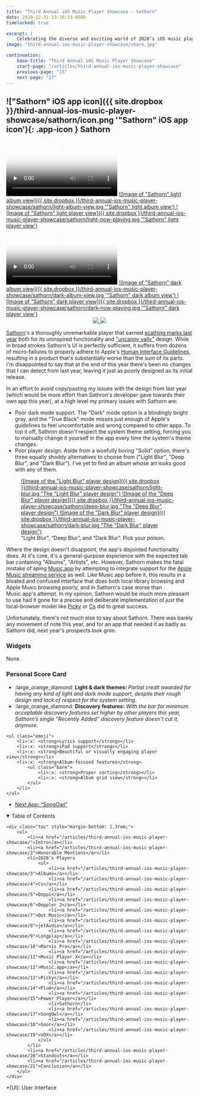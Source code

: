 ```yaml
---
title: "Third Annual iOS Music Player Showcase - Sathorn"
date: 2020-12-31 13:10:33-0500
timelocked: true

excerpt: |
    Celebrating the diverse and exciting world of 2020’s iOS music players.
image: "third-annual-ios-music-player-showcase/share.jpg"

continuation:
    base-title: "Third Annual iOS Music Player Showcase"
    start-page: "/articles/third-annual-ios-music-player-showcase"
    previous-page: "15"
    next-page: "17"
---
```


## !["Sathorn" iOS app icon]({{ site.dropbox }}/third-annual-ios-music-player-showcase/sathorn/icon.png '"Sathorn" iOS app icon'){: .app-icon } Sathorn

<div class="show-when-light edge-to-edge large array ios-screenshot">
    <video controls preload="none" poster="{{ site.dropbox }}/third-annual-ios-music-player-showcase/sathorn/light-usage-poster.jpg" alt="Video demonstrating 'Sathorn' usage in light mode" title="Demonstrating 'Sathorn' usage in light mode">
        <source src="{{ site.dropbox }}/third-annual-ios-music-player-showcase/sathorn/light-usage.mp4" type="video/mp4">
        <source src="{{ site.dropbox }}/third-annual-ios-music-player-showcase/sathorn/light-usage.webm" type="video/webm">
        <source src="{{ site.dropbox }}/third-annual-ios-music-player-showcase/sathorn/light-usage.ogv" type="video/ogg">
        [HTML5 video tag not supported by your browser]
    </video>
    <a markdown="1" href="{{ site.dropbox }}/third-annual-ios-music-player-showcase/sathorn/light-album-view.jpg">
        ![Image of "Sathorn" light album view]({{ site.dropbox }}/third-annual-ios-music-player-showcase/sathorn/light-album-view.jpg '"Sathorn" light album view')
    </a>
    <a markdown="1" href="{{ site.dropbox }}/third-annual-ios-music-player-showcase/sathorn/light-now-playing.jpg">
        ![Image of "Sathorn" light player view]({{ site.dropbox }}/third-annual-ios-music-player-showcase/sathorn/light-now-playing.jpg '"Sathorn" light player view')
    </a>
</div>
<div class="show-when-dark edge-to-edge large array ios-screenshot">
    <video controls preload="none" poster="{{ site.dropbox }}/third-annual-ios-music-player-showcase/sathorn/dark-usage-poster.jpg" alt="Video demonstrating 'Sathorn' usage in dark mode" title="Demonstrating 'Sathorn' usage in dark mode">
        <source src="{{ site.dropbox }}/third-annual-ios-music-player-showcase/sathorn/dark-usage.mp4" type="video/mp4">
        <source src="{{ site.dropbox }}/third-annual-ios-music-player-showcase/sathorn/dark-usage.webm" type="video/webm">
        <source src="{{ site.dropbox }}/third-annual-ios-music-player-showcase/sathorn/dark-usage.ogv" type="video/ogg">
        [HTML5 video tag not supported by your browser]
    </video>
    <a markdown="1" href="{{ site.dropbox }}/third-annual-ios-music-player-showcase/sathorn/dark-album-view.jpg">
        ![Image of "Sathorn" dark album view]({{ site.dropbox }}/third-annual-ios-music-player-showcase/sathorn/dark-album-view.jpg '"Sathorn" dark album view')
    </a>
    <a markdown="1" href="{{ site.dropbox }}/third-annual-ios-music-player-showcase/sathorn/dark-now-playing.jpg">
        ![Image of "Sathorn" dark player view]({{ site.dropbox }}/third-annual-ios-music-player-showcase/sathorn/dark-now-playing.jpg '"Sathorn" dark player view')
    </a>
</div>

<div style="text-align:center" class="inline app-download">
    <a href="https://apps.apple.com/us/app/sathorn/id1447295899">
        <img class="show-when-light" src="{{ site.dropbox }}/third-annual-ios-music-player-showcase/light-download-on-the-app-store.svg" />
        <img class="show-when-dark" src="{{ site.dropbox }}/third-annual-ios-music-player-showcase/dark-download-on-the-app-store.svg" />
    </a>
</div>

[Sathorn]'s a thoroughly unremarkable player that earned [scathing marks last year](/articles/second-annual-ios-music-player-competition#--sathorn) both for its uninspired functionality and ["uncanny vally"](https://en.wikipedia.org/wiki/Uncanny_valley) design. While in broad strokes Sathorn's UI is perfectly sufficient, it suffers from dozens of micro-failures to properly adhere to Apple's [Human Interface Guidelines](https://developer.apple.com/design/human-interface-guidelines/ios/overview/themes/), resulting in a product that's substantially worse than the sum of its parts. I'm disappointed to say that at the end of this year there's been no changes that I can detect from last year, leaving it just as poorly designed as its initial release.

In an effort to avoid copy/pasting my issues with the design from last year (which would be more effort than Sathron's developer gave towards their own app this year), at a high level my primary issues with Sathorn are:

* Poor dark mode support. The "Dark" mode option is a blindingly bright gray, and the "True Black" mode misses just enough of Apple's guidelines to feel uncomfortable and wrong compared to other apps. To top it off, Sathron doesn't respect the system theme setting, forcing you to manually change it yourself in the app every time the system's theme changes.
* Poor player design. Aside from a woefully boring "Solid" option, there's three equally shoddy alternatives to choose from ("Light Blur", "Deep Blur", and "Dark Blur"). I've yet to find an album whose art looks good with any of them.

<figure class="array ios-screenshot">
    <a markdown="1" href="{{ site.dropbox }}/third-annual-ios-music-player-showcase/sathorn/light-blur.jpg">
        ![Image of the "Light Blur" player design]({{ site.dropbox }}/third-annual-ios-music-player-showcase/sathorn/light-blur.jpg "The "Light Blur" player design")
    </a>
    <a markdown="1" href="{{ site.dropbox }}/third-annual-ios-music-player-showcase/sathorn/deep-blur.jpg">
        ![Image of the "Deep Blur" player design]({{ site.dropbox }}/third-annual-ios-music-player-showcase/sathorn/deep-blur.jpg "The "Deep Blur" player design")
    </a>
    <a markdown="1" href="{{ site.dropbox }}/third-annual-ios-music-player-showcase/sathorn/dark-blur.jpg">
        ![Image of the "Dark Blur" player design]({{ site.dropbox }}/third-annual-ios-music-player-showcase/sathorn/dark-blur.jpg "The "Dark Blur" player design")
    </a>
    <figcaption>“Light Blur”, “Deep Blur”, and “Dark Blur”. Pick your poison.</figcaption>
</figure>

Where the design doesn't disappoint, the app's disjointed functionality does. At it's core, it's a general-purpose experience with the expected tab bar containing "Albums", "Artists", etc. However, Sathorn makes the fatal mistake of aping [Music.app](/articles/third-annual-ios-music-player-showcase/12) by attempting to integrate support for the [Apple Music streaming service](https://www.apple.com/apple-music/) as well. Like Music.app before it, this results in a bloated and confused interface that does both local library browsing and Apple Music browsing poorly, and in Sathorn's case worse than Music.app's attempt. In my opinion, Sathorn would be much more pleasant to use had it gone for a precise and deliberate implementation of *just* the local-browser model like [Picky] or [Cs] did to great success.

Unfortunately, there's not much else to say about Sathorn. There was barely any movement of note this year, and for an app that needed it as badly as Sathorn did, next year's prospects look grim.

### Widgets

None.

### Personal Score Card

<div class="admonition aside">
    <ul class="emoji">
        <li>:large_orange_diamond: <strong>Light & dark themes: </strong> <em>Partial credit awarded for having any kind of light and dark mode support, despite their rough design and lack of respect for the system setting.</em></li>
        <li>:large_orange_diamond: <strong>Discovery features:</strong> <em>With the bar for minimum acceptable discovery features set higher by other players this year, Sathorn’s single “Recently Added” discovery feature doesn’t cut it, anymore.</em></li>
    </ul>
    
    <ul class="emoji">
        <li>:x: <strong>Lyrics support</strong></li>
        <li>:x: <strong>iPad support</strong></li>
        <li>:x: <strong>Beautiful or visually engaging player view</strong></li>
        <li>:x: <strong>Album-focused features</strong>
            <ul class="bare">
                <li>:x: <strong>Proper sorting</strong></li>
                <li>:x: <strong>Album grid view</strong></li>
            </ul>
        </li>
    </ul>
</div>

<ul class="button-group" style="text-align:left;">
    <li style="margin-left:0;width:auto;"><a href="/articles/third-annual-ios-music-player-showcase/17"><p class="button">Next App: “SongOwl”</p></a></li>
</ul>

<details open>
    <summary>Table of Contents</summary>

    <div class="toc" style="margin-bottom: 1.3rem;">
        <ul>
            <li><a href="/articles/third-annual-ios-music-player-showcase/">Intro</a></li>
            <li><a href="/articles/third-annual-ios-music-player-showcase/2">Honorable Mentions</a></li>
            <li>2020’s Players
                <ul>
                    <li><a href="/articles/third-annual-ios-music-player-showcase/3">Albums</a></li>
                    <li><a href="/articles/third-annual-ios-music-player-showcase/4">Cs</a></li>
                    <li><a href="/articles/third-annual-ios-music-player-showcase/5">Doppi</a></li>
                    <li><a href="/articles/third-annual-ios-music-player-showcase/6">Doppler 2</a></li>
                    <li><a href="/articles/third-annual-ios-music-player-showcase/7">Dot Music</a></li>
                    <li><a href="/articles/third-annual-ios-music-player-showcase/8">jetAudio</a></li>
                    <li><a href="/articles/third-annual-ios-music-player-showcase/9">Longplay</a></li>
                    <li><a href="/articles/third-annual-ios-music-player-showcase/10">Marvis Pro</a></li>
                    <li><a href="/articles/third-annual-ios-music-player-showcase/11">Music Player X</a></li>
                    <li><a href="/articles/third-annual-ios-music-player-showcase/12">Music.app</a></li>
                    <li><a href="/articles/third-annual-ios-music-player-showcase/13">Picky</a></li>
                    <li><a href="/articles/third-annual-ios-music-player-showcase/14">Plum</a></li>
                    <li><a href="/articles/third-annual-ios-music-player-showcase/15">Power Player</a></li>
                    <li>Sathorn</li>
                    <li><a href="/articles/third-annual-ios-music-player-showcase/17">SongOwl</a></li>
                    <li><a href="/articles/third-annual-ios-music-player-showcase/18">Soor</a></li>
                    <li><a href="/articles/third-annual-ios-music-player-showcase/19">VOX</a></li>
                </ul>
            </li>
            <li><a href="/articles/third-annual-ios-music-player-showcase/20">Standouts</a></li>
            <li><a href="/articles/third-annual-ios-music-player-showcase/21">Conclusion</a></li>
        </ul>
    </div>
</details>

[Cs]: https://apps.apple.com/us/app/albums-album-focused-player/id1469948986
[Picky]: https://apps.apple.com/us/app/picky-music-player/id497110916
[Sathorn]: https://apps.apple.com/us/app/sathorn/id1447295899

*[UI]: User Interface
